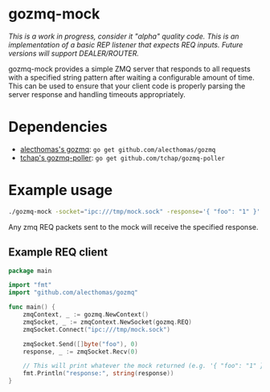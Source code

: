 # gozmq-mock

*This is a work in progress, consider it "alpha" quality code. This is an implementation of a basic REP listener that expects REQ inputs. Future versions will support DEALER/ROUTER.*

gozmq-mock provides a simple ZMQ server that responds to all requests with a specified string pattern after waiting a configurable amount of time. This can be used to ensure that your client code is properly parsing the server response and handling timeouts appropriately.

# Dependencies

* [alecthomas's gozmq](http://github.com/alecthomas/gozmq): `go get github.com/alecthomas/gozmq`
* [tchap's gozmq-poller](https://github.com/tchap/gozmq-poller): `go get github.com/tchap/gozmq-poller`

# Example usage

```bash
./gozmq-mock -socket="ipc:///tmp/mock.sock" -response='{ "foo": "1" }' -verbose
```

Any zmq REQ packets sent to the mock will receive the specified response.

## Example REQ client

```go
package main

import "fmt"
import "github.com/alecthomas/gozmq"

func main() {
	zmqContext, _ := gozmq.NewContext()
	zmqSocket, _ := zmqContext.NewSocket(gozmq.REQ)
	zmqSocket.Connect("ipc:///tmp/mock.sock")

	zmqSocket.Send([]byte("foo"), 0)
	response, _ := zmqSocket.Recv(0)

	// This will print whatever the mock returned (e.g. '{ "foo": "1" }')
	fmt.Println("response:", string(response))
}
```
